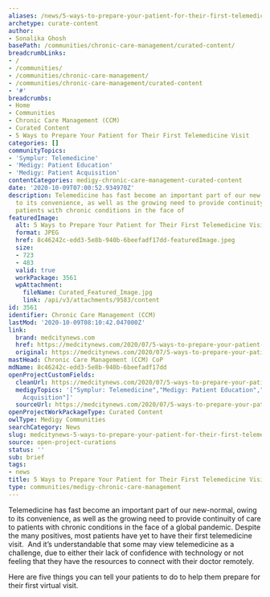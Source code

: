 ```yaml
---
aliases: /news/5-ways-to-prepare-your-patient-for-their-first-telemedicine-visit
archetype: curate-content
author:
- Sonalika Ghosh
basePath: /communities/chronic-care-management/curated-content/
breadcrumbLinks:
- /
- /communities/
- /communities/chronic-care-management/
- /communities/chronic-care-management/curated-content
- '#'
breadcrumbs:
- Home
- Communities
- Chronic Care Management (CCM)
- Curated Content
- 5 Ways to Prepare Your Patient for Their First Telemedicine Visit
categories: []
communityTopics:
- 'Symplur: Telemedicine'
- 'Medigy: Patient Education'
- 'Medigy: Patient Acquisition'
contentCategories: medigy-chronic-care-management-curated-content
date: '2020-10-09T07:00:52.934970Z'
description: Telemedicine has fast become an important part of our new-normal, owing
  to its convenience, as well as the growing need to provide continuity of care to
  patients with chronic conditions in the face of
featuredImage:
  alt: 5 Ways to Prepare Your Patient for Their First Telemedicine Visit
  format: JPEG
  href: 8c46242c-edd3-5e8b-940b-6beefadf17dd-featuredImage.jpeg
  size:
  - 723
  - 483
  valid: true
  workPackage: 3561
  wpAttachment:
    fileName: Curated_Featured_Image.jpg
    link: /api/v3/attachments/9583/content
id: 3561
identifier: Chronic Care Management (CCM)
lastMod: '2020-10-09T08:10:42.047000Z'
link:
  brand: medcitynews.com
  href: https://medcitynews.com/2020/07/5-ways-to-prepare-your-patient-for-their-first-telemedicine-visit/?rf=1
  original: https://medcitynews.com/2020/07/5-ways-to-prepare-your-patient-for-their-first-telemedicine-visit/?rf=1
mastHead: Chronic Care Management (CCM) CoP
mdName: 8c46242c-edd3-5e8b-940b-6beefadf17dd
openProjectCustomFields:
  cleanUrl: https://medcitynews.com/2020/07/5-ways-to-prepare-your-patient-for-their-first-telemedicine-visit/?rf=1
  medigyTopics: '["Symplur: Telemedicine","Medigy: Patient Education","Medigy: Patient
    Acquisition"]'
  sourceUrl: https://medcitynews.com/2020/07/5-ways-to-prepare-your-patient-for-their-first-telemedicine-visit/?rf=1
openProjectWorkPackageType: Curated Content
owlType: Medigy Communities
searchCategory: News
slug: medcitynews-5-ways-to-prepare-your-patient-for-their-first-telemedicine-visit
source: open-project-curations
status: ''
sub: brief
tags:
- news
title: 5 Ways to Prepare Your Patient for Their First Telemedicine Visit
type: communities/medigy-chronic-care-management
---
```


<p>Telemedicine has fast become an important part of our new-normal, owing to its convenience, as well as the growing need to provide continuity of care to patients with chronic conditions in the face of a global pandemic.&nbsp;Despite the many positives, most patients have yet to have their first telemedicine visit.&nbsp; And it’s understandable that some may view telemedicine as a challenge, due to either their lack of confidence with technology or not feeling that they have the resources to connect with their doctor remotely.&nbsp;</p><p>Here are five things you can tell your patients to do to help them prepare for their first virtual visit.</p>